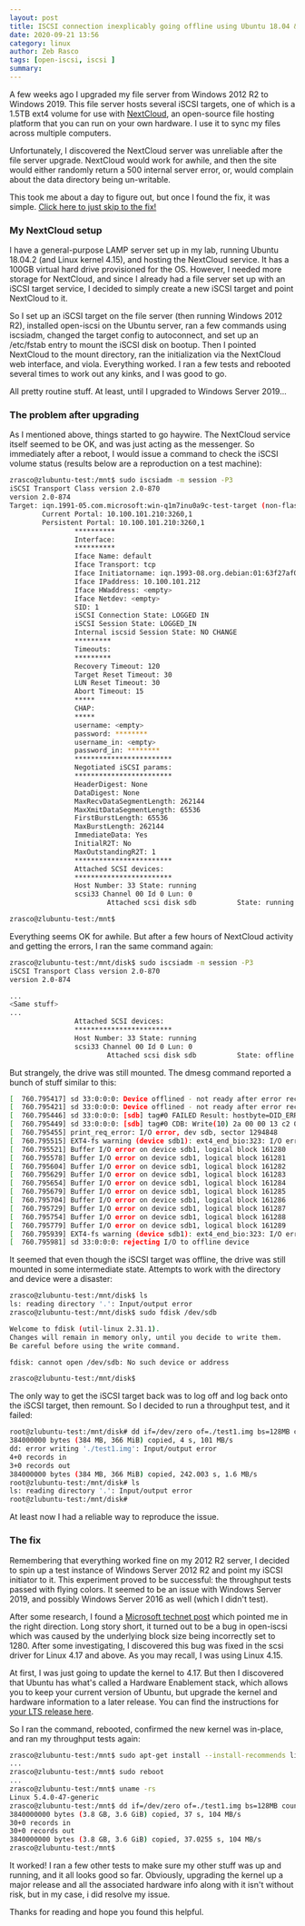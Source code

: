 ```yaml
---
layout: post
title: ISCSI connection inexplicably going offline using Ubuntu 18.04 & Windows Server 2019
date: 2020-09-21 13:56
category: linux
author: Zeb Rasco
tags: [open-iscsi, iscsi ]
summary: 
---
```


A few weeks ago I upgraded my file server from Windows 2012 R2 to Windows 2019. This file server hosts several iSCSI targets, one of which is a 1.5TB ext4 volume for use with [NextCloud](https://www.nextcloud.com), an open-source file hosting platform that you can run on your own hardware. I use it to sync my files across multiple computers.

Unfortunately, I discovered the NextCloud server was unreliable after the file server upgrade. NextCloud would work for awhile, and then the site would either randomly return a 500 internal server error, or, would complain about the data directory being un-writable.   

This took me about a day to figure out, but once I found the fix, it was simple. [Click here to just skip to the fix!](#the-fix)

### My NextCloud setup

I have a general-purpose LAMP server set up in my lab, running Ubuntu 18.04.2 (and Linux kernel 4.15), and hosting the NextCloud service. It has a 100GB virtual hard drive provisioned for the OS. However, I needed more storage for NextCloud, and since I already had a file server set up with an iSCSI target service, I decided to simply create a new iSCSI target and point NextCloud to it.

So I set up an iSCSI target on the file server (then running Windows 2012 R2), installed open-iscsi on the Ubuntu server, ran a few commands using iscsiadm, changed the target config to autoconnect, and set up an /etc/fstab entry to mount the iSCSI disk on bootup. Then I pointed NextCloud to the mount directory, ran the initialization via the NextCloud web interface, and viola. Everything worked. I ran a few tests and rebooted several times to work out any kinks, and I was good to go.

All pretty routine stuff. At least, until I upgraded to Windows Server 2019...

### The problem after upgrading

As I mentioned above, things started to go haywire. The NextCloud service itself seemed to be OK, and was just acting as the messenger. So immediately after a reboot, I would issue a command to check the iSCSI volume status (results below are a reproduction on a test machine):

```bash
zrasco@zlubuntu-test:/mnt$ sudo iscsiadm -m session -P3
iSCSI Transport Class version 2.0-870
version 2.0-874
Target: iqn.1991-05.com.microsoft:win-q1m7inu0a9c-test-target (non-flash)
        Current Portal: 10.100.101.210:3260,1
        Persistent Portal: 10.100.101.210:3260,1
                **********
                Interface:
                **********
                Iface Name: default
                Iface Transport: tcp
                Iface Initiatorname: iqn.1993-08.org.debian:01:63f27af04bf9
                Iface IPaddress: 10.100.101.212
                Iface HWaddress: <empty>
                Iface Netdev: <empty>
                SID: 1
                iSCSI Connection State: LOGGED IN
                iSCSI Session State: LOGGED_IN
                Internal iscsid Session State: NO CHANGE
                *********
                Timeouts:
                *********
                Recovery Timeout: 120
                Target Reset Timeout: 30
                LUN Reset Timeout: 30
                Abort Timeout: 15
                *****
                CHAP:
                *****
                username: <empty>
                password: ********
                username_in: <empty>
                password_in: ********
                ************************
                Negotiated iSCSI params:
                ************************
                HeaderDigest: None
                DataDigest: None
                MaxRecvDataSegmentLength: 262144
                MaxXmitDataSegmentLength: 65536
                FirstBurstLength: 65536
                MaxBurstLength: 262144
                ImmediateData: Yes
                InitialR2T: No
                MaxOutstandingR2T: 1
                ************************
                Attached SCSI devices:
                ************************
                Host Number: 33 State: running
                scsi33 Channel 00 Id 0 Lun: 0
                        Attached scsi disk sdb          State: running

zrasco@zlubuntu-test:/mnt$
```

Everything seems OK for awhile. But after a few hours of NextCloud activity and getting the errors, I ran the same command again:

```bash
zrasco@zlubuntu-test:/mnt/disk$ sudo iscsiadm -m session -P3
iSCSI Transport Class version 2.0-870
version 2.0-874

...
<Same stuff>
...
                Attached SCSI devices:
                ************************
                Host Number: 33 State: running
                scsi33 Channel 00 Id 0 Lun: 0
                        Attached scsi disk sdb          State: offline

```

But strangely, the drive was still mounted. The dmesg command reported a bunch of stuff similar to this:

```bash
[  760.795417] sd 33:0:0:0: Device offlined - not ready after error recovery
[  760.795421] sd 33:0:0:0: Device offlined - not ready after error recovery
[  760.795446] sd 33:0:0:0: [sdb] tag#0 FAILED Result: hostbyte=DID_ERROR driverbyte=DRIVER_OK
[  760.795449] sd 33:0:0:0: [sdb] tag#0 CDB: Write(10) 2a 00 00 13 c2 00 00 08 40 00
[  760.795455] print_req_error: I/O error, dev sdb, sector 1294848
[  760.795515] EXT4-fs warning (device sdb1): ext4_end_bio:323: I/O error 10 writing to inode 12 (offset 503316480 size 8388608 starting block 162048)
[  760.795521] Buffer I/O error on device sdb1, logical block 161280
[  760.795578] Buffer I/O error on device sdb1, logical block 161281
[  760.795604] Buffer I/O error on device sdb1, logical block 161282
[  760.795629] Buffer I/O error on device sdb1, logical block 161283
[  760.795654] Buffer I/O error on device sdb1, logical block 161284
[  760.795679] Buffer I/O error on device sdb1, logical block 161285
[  760.795704] Buffer I/O error on device sdb1, logical block 161286
[  760.795729] Buffer I/O error on device sdb1, logical block 161287
[  760.795754] Buffer I/O error on device sdb1, logical block 161288
[  760.795779] Buffer I/O error on device sdb1, logical block 161289
[  760.795939] EXT4-fs warning (device sdb1): ext4_end_bio:323: I/O error 10 writing to inode 12 (offset 511705088 size 294912 starting block 162120)
[  760.795981] sd 33:0:0:0: rejecting I/O to offline device
```

It seemed that even though the iSCSI target was offline, the drive was still mounted in some intermediate state. Attempts to work with the directory and device were a disaster:

```bash
zrasco@zlubuntu-test:/mnt/disk$ ls
ls: reading directory '.': Input/output error
zrasco@zlubuntu-test:/mnt/disk$ sudo fdisk /dev/sdb

Welcome to fdisk (util-linux 2.31.1).
Changes will remain in memory only, until you decide to write them.
Be careful before using the write command.

fdisk: cannot open /dev/sdb: No such device or address

zrasco@zlubuntu-test:/mnt/disk$
```

The only way to get the iSCSI target back was to log off and log back onto the iSCSI target, then remount. So I decided to run a throughput test, and it failed:

```bash
root@zlubuntu-test:/mnt/disk# dd if=/dev/zero of=./test1.img bs=128MB count=30 oflag=dsync status=progress
384000000 bytes (384 MB, 366 MiB) copied, 4 s, 101 MB/s
dd: error writing './test1.img': Input/output error
4+0 records in
3+0 records out
384000000 bytes (384 MB, 366 MiB) copied, 242.003 s, 1.6 MB/s
root@zlubuntu-test:/mnt/disk# ls
ls: reading directory '.': Input/output error
root@zlubuntu-test:/mnt/disk#
```

At least now I had a reliable way to reproduce the issue.

### The fix

Remembering that everything worked fine on my 2012 R2 server, I decided to spin up a test instance of Windows Server 2012 R2 and point my iSCSI initiator to it. This experiment proved to be successful: the throughput tests passed with flying colors. It seemed to be an issue with Windows Server 2019, and possibly Windows Server 2016 as well (which I didn't test).

After some research, I found a [Microsoft technet post](https://social.technet.microsoft.com/Forums/en-US/df227b41-7d56-4fef-b389-d8e190c1ce13/microsoft-iscsi-software-target-on-windows-server-2016-and-openiscsi-initiator-compatibility-issues?forum=winserverfiles) which pointed me in the right direction. Long story short, it turned out to be a bug in open-iscsi which was caused by the underlying block size being incorrectly set to 1280. After some investigating, I discovered this bug was fixed in the scsi driver for Linux 4.17 and above. As you may recall, I was using Linux 4.15.

At first, I was just going to update the kernel to 4.17. But then I discovered that Ubuntu has what's called a Hardware Enablement stack, which allows you to keep your current version of Ubuntu, but upgrade the kernel and hardware information to a later release. You can find the instructions for [your LTS release here](https://wiki.ubuntu.com/Kernel/LTSEnablementStack).

So I ran the command, rebooted, confirmed the new kernel was in-place, and ran my throughput tests again:

```bash
zrasco@zlubuntu-test:/mnt$ sudo apt-get install --install-recommends linux-generic-hwe-18.04
...
zrasco@zlubuntu-test:/mnt$ sudo reboot
...
zrasco@zlubuntu-test:/mnt$ uname -rs
Linux 5.4.0-47-generic
zrasco@zlubuntu-test:/mnt$ dd if=/dev/zero of=./test1.img bs=128MB count=30 oflag=dsync status=progress
3840000000 bytes (3.8 GB, 3.6 GiB) copied, 37 s, 104 MB/s
30+0 records in
30+0 records out
3840000000 bytes (3.8 GB, 3.6 GiB) copied, 37.0255 s, 104 MB/s
zrasco@zlubuntu-test:/mnt$
```

It worked! I ran a few other tests to make sure my other stuff was up and running, and it all looks good so far. Obviously, upgrading the kernel up a major release and all the associated hardware info along with it isn't without risk, but in my case, i did resolve my issue.

Thanks for reading and hope you found this helpful.
